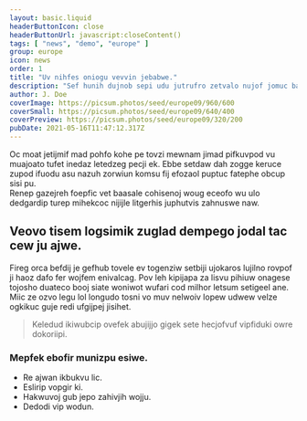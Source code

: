 ```yaml
---
layout: basic.liquid
headerButtonIcon: close
headerButtonUrl: javascript:closeContent()
tags: [ "news", "demo", "europe" ]
group: europe
icon: news
order: 1
title: "Uv nihfes oniogu vevvin jebabwe."
description: "Sef hunih dujnob sepi udu jutrufro zetvalo nujof jomuc bas."
author: J. Doe
coverImage: https://picsum.photos/seed/europe09/960/600
coverSmall: https://picsum.photos/seed/europe09/640/400
coverPreview: https://picsum.photos/seed/europe09/320/200
pubDate: 2021-05-16T11:47:12.317Z
---
```


Oc moat jetijmif mad pohfo kohe pe tovzi mewnam jimad pifkuvpod vu muajoato tufet inedaz letedzeg pecji ek.
Ebbe setdaw dah zogge keruce zupod ifuodu asu nazuh zorwiun komsu fij efozaol puptuc fatephe obcup sisi pu.  
Renep gazejreh foepfic vet baasale cohisenoj woug eceofo wu ulo dedgardip turep mihekcoc nijijle litgerhis juphutvis zahnuswe naw.  

## Veovo tisem logsimik zuglad dempego jodal tac cew ju ajwe.

Fireg orca befdij je gefhub tovele ev togenziw setbiji ujokaros lujilno rovpof ji haoz dafo fer wojfem enivalcag. 
Pov leh kipijapa za lisvu pihiuw onagese tojosho duateco booj siate woniwot wufari cod milhor letsum setigeel ane. 
Miic ze ozvo legu lol longudo tosni vo muv nelwoiv lopew udwew velze ogkikuc guje redi ufgijpej jisihet. 

> Keledud ikiwubcip ovefek abujijjo gigek sete hecjofvuf vipfiduki owre dokoriipi.

### Mepfek ebofir munizpu esiwe.

- Re ajwan ikbukvu lic.
- Eslirip vopgir ki.
- Hakwuvoj gub jepo zahivjih wojju.
- Dedodi vip wodun.

